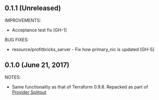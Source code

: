 ## 0.1.1 (Unreleased)
IMPROVEMENTS: 

* Acceptance test fix [GH-1]

BUG FIXES:

* resource/profitbricks_server - Fix how primary_nic is updated [GH-5]

## 0.1.0 (June 21, 2017)

NOTES:

* Same functionality as that of Terraform 0.9.8. Repacked as part of [Provider Splitout](https://www.hashicorp.com/blog/upcoming-provider-changes-in-terraform-0-10/)
